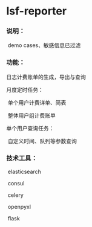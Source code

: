 # lsf-reporter

### 说明：

​	demo cases、敏感信息已过滤

### 功能：

日志计费账单的生成，导出与查询

月度定时任务：

​	单个用户计费详单、简表

​	整体用户组计费账单

单个用户查询任务：

​	自定义时间、队列等参数查询

### 技术工具：

​	elasticsearch

​	consul

​	celery

​	openpyxl

​	flask





